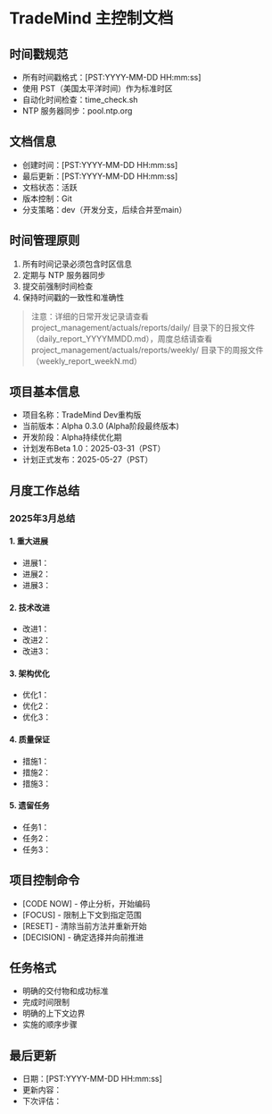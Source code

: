 # TradeMind 主控制文档

## 时间戳规范
- 所有时间戳格式：[PST:YYYY-MM-DD HH:mm:ss]
- 使用 PST（美国太平洋时间）作为标准时区
- 自动化时间检查：time_check.sh
- NTP 服务器同步：pool.ntp.org

## 文档信息
- 创建时间：[PST:YYYY-MM-DD HH:mm:ss]
- 最后更新：[PST:YYYY-MM-DD HH:mm:ss]
- 文档状态：活跃
- 版本控制：Git
- 分支策略：dev（开发分支，后续合并至main）

## 时间管理原则
1. 所有时间记录必须包含时区信息
2. 定期与 NTP 服务器同步
3. 提交前强制时间检查
4. 保持时间戳的一致性和准确性

> 注意：详细的日常开发记录请查看 project_management/actuals/reports/daily/ 目录下的日报文件（daily_report_YYYYMMDD.md），周度总结请查看 project_management/actuals/reports/weekly/ 目录下的周报文件（weekly_report_weekN.md）

## 项目基本信息
- 项目名称：TradeMind Dev重构版
- 当前版本：Alpha 0.3.0 (Alpha阶段最终版本)
- 开发阶段：Alpha持续优化期
- 计划发布Beta 1.0：2025-03-31（PST）
- 计划正式发布：2025-05-27（PST）

## 月度工作总结

### 2025年3月总结
#### 1. 重大进展
- 进展1：
- 进展2：
- 进展3：

#### 2. 技术改进
- 改进1：
- 改进2：
- 改进3：

#### 3. 架构优化
- 优化1：
- 优化2：
- 优化3：

#### 4. 质量保证
- 措施1：
- 措施2：
- 措施3：

#### 5. 遗留任务
- 任务1：
- 任务2：
- 任务3：

## 项目控制命令
- [CODE NOW] - 停止分析，开始编码
- [FOCUS] - 限制上下文到指定范围
- [RESET] - 清除当前方法并重新开始
- [DECISION] - 确定选择并向前推进

## 任务格式
- 明确的交付物和成功标准
- 完成时间限制
- 明确的上下文边界
- 实施的顺序步骤

## 最后更新
- 日期：[PST:YYYY-MM-DD HH:mm:ss]
- 更新内容：
- 下次评估： 